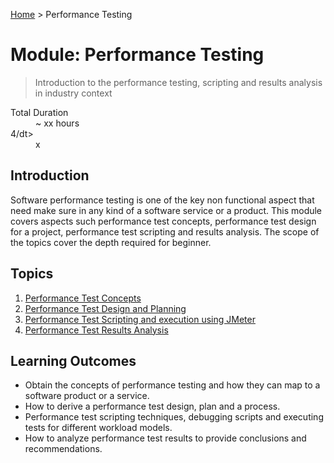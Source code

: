 [Home](./performance-testing/README.md
) > Performance Testing

# Module: Performance Testing

> Introduction to the performance testing, scripting and results analysis in industry context

<dl>
<dt>Total Duration</dt>
<dd>~ xx hours</dd>
<dt>4/dt>
<dd>x</dd>
</dl>

## Introduction

Software performance testing is one of the key non functional aspect that need make sure in any kind of a software service or a product. This module covers aspects such performance test concepts, performance test design for a project, performance test scripting and results analysis. The scope of the topics cover the depth required for beginner.

## Topics

1. [Performance Test Concepts](./01-topic-a.md)
2. [Performance Test Design and Planning](./01-topic-a.md)
3. [Performance Test Scripting and execution using JMeter](./01-topic-a.md)
4. [Performance Test Results Analysis](./01-topic-a.md)

## Learning Outcomes

- Obtain the concepts of performance testing and how they can map to a software product or a service.
- How to derive a performance test design, plan and a process.
- Performance test scripting techniques, debugging scripts and executing tests for different workload models.
- How to analyze performance test results to provide conclusions and recommendations.

